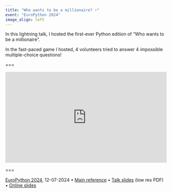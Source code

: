 ```yaml
---
title: "Who wants to be a millionaire? ⚡️"
event: "EuroPython 2024"
image_align: left
---
```


In this lightning talk, I hosted the first-ever Python edition of “Who wants to be a millionaire”.

In the fast-paced game I hosted, 4 volunteers tried to answer 4 impossible multiple-choice questions!

===

<iframe width="100%" style="aspect-ratio: 560/315" src="https://www.youtube.com/embed/6SckLDU_X6M" title="Python Who wants to be a millionaire ⚡️ – lightning talk by Rodrigo Girão Serrão at EuroPython 2024" frameborder="0" allow="accelerometer; autoplay; clipboard-write; encrypted-media; gyroscope; picture-in-picture; web-share" allowfullscreen></iframe>

===

[EuroPython 2024](https://ep2024.europython.eu/session/lightning-talks-friday), 12-07-2024 • [Main reference](https://mathspp.com/books/the-little-book-of-itertools) • [Talk slides][pdf-slides] (low res PDF) • [Online slides][snappify-slides]


[pdf-slides]: https://github.com/mathspp/talks/blob/main/20240712_europython-who-wants-to-be-a-millionaire/_slides.pdf
[snappify-slides]: https://snappify.com/view/3b1185c6-d764-43d5-81a5-64a29f2927a8

